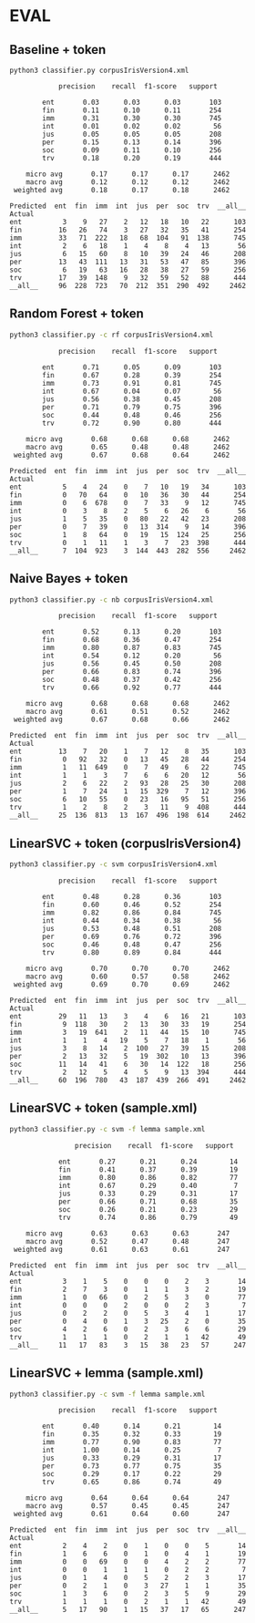 # EVAL

## Baseline + token
```
python3 classifier.py corpusIrisVersion4.xml

```

                precision    recall  f1-score   support

            ent       0.03      0.03      0.03       103
            fin       0.11      0.10      0.11       254
            imm       0.31      0.30      0.30       745
            int       0.01      0.02      0.02        56
            jus       0.05      0.05      0.05       208
            per       0.15      0.13      0.14       396
            soc       0.09      0.11      0.10       256
            trv       0.18      0.20      0.19       444

        micro avg       0.17      0.17      0.17      2462
        macro avg       0.12      0.12      0.12      2462
     weighted avg       0.18      0.17      0.18      2462

    Predicted  ent  fin  imm  int  jus  per  soc  trv  __all__
    Actual                                                    
    ent          3    9   27    2   12   18   10   22      103
    fin         16   26   74    3   27   32   35   41      254
    imm         33   71  222   18   68  104   91  138      745
    int          2    6   18    1    4    8    4   13       56
    jus          6   15   60    8   10   39   24   46      208
    per         13   43  111   13   31   53   47   85      396
    soc          6   19   63   16   28   38   27   59      256
    trv         17   39  148    9   32   59   52   88      444
    __all__     96  228  723   70  212  351  290  492     2462


## Random Forest + token
```bash
python3 classifier.py -c rf corpusIrisVersion4.xml
```

                precision    recall  f1-score   support

            ent       0.71      0.05      0.09       103
            fin       0.67      0.28      0.39       254
            imm       0.73      0.91      0.81       745
            int       0.67      0.04      0.07        56
            jus       0.56      0.38      0.45       208
            per       0.71      0.79      0.75       396
            soc       0.44      0.48      0.46       256
            trv       0.72      0.90      0.80       444

        micro avg       0.68      0.68      0.68      2462
        macro avg       0.65      0.48      0.48      2462
     weighted avg       0.67      0.68      0.64      2462

    Predicted  ent  fin  imm  int  jus  per  soc  trv  __all__
    Actual                                                    
    ent          5    4   24    0    7   10   19   34      103
    fin          0   70   64    0   10   36   30   44      254
    imm          0    6  678    0    7   33    9   12      745                                                                                                                                                                                     
    int          0    3    8    2    5    6   26    6       56                                                                                                                                                                                     
    jus          1    5   35    0   80   22   42   23      208                                                                                                                                                                                     
    per          0    7   39    0   13  314    9   14      396                                                                                                                                                                                     
    soc          1    8   64    0   19   15  124   25      256                                                                                                                                                                                     
    trv          0    1   11    1    3    7   23  398      444                                                                                                                                                                                     
    __all__      7  104  923    3  144  443  282  556     2462


## Naive Bayes + token
```bash
python3 classifier.py -c nb corpusIrisVersion4.xml
```

                precision    recall  f1-score   support

            ent       0.52      0.13      0.20       103
            fin       0.68      0.36      0.47       254
            imm       0.80      0.87      0.83       745
            int       0.54      0.12      0.20        56
            jus       0.56      0.45      0.50       208
            per       0.66      0.83      0.74       396
            soc       0.48      0.37      0.42       256
            trv       0.66      0.92      0.77       444

        micro avg       0.68      0.68      0.68      2462
        macro avg       0.61      0.51      0.52      2462
     weighted avg       0.67      0.68      0.66      2462

    Predicted  ent  fin  imm  int  jus  per  soc  trv  __all__
    Actual                                                    
    ent         13    7   20    1    7   12    8   35      103
    fin          0   92   32    0   13   45   28   44      254
    imm          1   11  649    0    7   49    6   22      745
    int          1    1    3    7    6    6   20   12       56
    jus          2    6   22    2   93   28   25   30      208
    per          1    7   24    1   15  329    7   12      396
    soc          6   10   55    0   23   16   95   51      256
    trv          1    2    8    2    3   11    9  408      444
    __all__     25  136  813   13  167  496  198  614     2462
        

## LinearSVC + token (corpusIrisVersion4)
```bash
python3 classifier.py -c svm corpusIrisVersion4.xml
```


                precision    recall  f1-score   support

            ent       0.48      0.28      0.36       103
            fin       0.60      0.46      0.52       254
            imm       0.82      0.86      0.84       745
            int       0.44      0.34      0.38        56
            jus       0.53      0.48      0.51       208
            per       0.69      0.76      0.72       396
            soc       0.46      0.48      0.47       256
            trv       0.80      0.89      0.84       444

        micro avg       0.70      0.70      0.70      2462
        macro avg       0.60      0.57      0.58      2462
     weighted avg       0.69      0.70      0.69      2462

    Predicted  ent  fin  imm  int  jus  per  soc  trv  __all__
    Actual                                                    
    ent         29   11   13    3    4    6   16   21      103
    fin          9  118   30    2   13   30   33   19      254
    imm          3   19  641    2   11   44   15   10      745
    int          1    1    4   19    5    7   18    1       56
    jus          3    8   14    2  100   27   39   15      208
    per          2   13   32    5   19  302   10   13      396
    soc         11   14   41    6   30   14  122   18      256
    trv          2   12    5    4    5    9   13  394      444
    __all__     60  196  780   43  187  439  266  491     2462


## LinearSVC + token (sample.xml)
```bash
python3 classifier.py -c svm -f lemma sample.xml

```

                    precision    recall  f1-score   support

                ent       0.27      0.21      0.24        14
                fin       0.41      0.37      0.39        19
                imm       0.80      0.86      0.82        77
                int       0.67      0.29      0.40         7
                jus       0.33      0.29      0.31        17
                per       0.66      0.71      0.68        35
                soc       0.26      0.21      0.23        29
                trv       0.74      0.86      0.79        49

        micro avg       0.63      0.63      0.63       247
        macro avg       0.52      0.47      0.48       247
     weighted avg       0.61      0.63      0.61       247

    Predicted  ent  fin  imm  int  jus  per  soc  trv  __all__
    Actual                                                    
    ent          3    1    5    0    0    0    2    3       14
    fin          2    7    3    0    1    1    3    2       19
    imm          1    0   66    0    2    5    3    0       77
    int          0    0    0    2    0    0    2    3        7
    jus          0    2    2    0    5    3    4    1       17
    per          0    4    0    1    3   25    2    0       35
    soc          4    2    6    0    2    3    6    6       29
    trv          1    1    1    0    2    1    1   42       49
    __all__     11   17   83    3   15   38   23   57      247



## LinearSVC + lemma (sample.xml)
```bash
python3 classifier.py -c svm -f lemma sample.xml

```
                precision    recall  f1-score   support

            ent       0.40      0.14      0.21        14
            fin       0.35      0.32      0.33        19
            imm       0.77      0.90      0.83        77
            int       1.00      0.14      0.25         7
            jus       0.33      0.29      0.31        17
            per       0.73      0.77      0.75        35
            soc       0.29      0.17      0.22        29
            trv       0.65      0.86      0.74        49

        micro avg       0.64      0.64      0.64       247
        macro avg       0.57      0.45      0.45       247
     weighted avg       0.61      0.64      0.60       247

    Predicted  ent  fin  imm  int  jus  per  soc  trv  __all__
    Actual                                                    
    ent          2    4    2    0    1    0    0    5       14
    fin          1    6    6    0    1    0    4    1       19
    imm          0    0   69    0    0    4    2    2       77
    int          0    0    1    1    1    0    2    2        7
    jus          0    1    4    0    5    2    2    3       17
    per          0    2    1    0    3   27    1    1       35
    soc          1    3    6    0    2    3    5    9       29
    trv          1    1    1    0    2    1    1   42       49
    __all__      5   17   90    1   15   37   17   65      247
